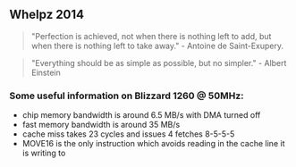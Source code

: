 Whelpz 2014
---

> "Perfection is achieved, not when there is nothing left to add, but when
> there is nothing left to take away." - Antoine de Saint-Exupery.

> "Everything should be as simple as possible, but no simpler." - Albert Einstein 

### Some useful information on Blizzard 1260 @ 50MHz:

 * chip memory bandwidth is around 6.5 MB/s with DMA turned off
 * fast memory bandwidth is around 35 MB/s
 * cache miss takes 23 cycles and issues 4 fetches 8-5-5-5
 * MOVE16 is the only instruction which avoids reading in the cache line it is writing to